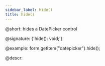 ```yaml
---
sidebar_label: hide()
title: hide()
---          
```


@short: hides a DatePicker control

@signature: {'hide(): void;'}

@example:
form.getItem("datepicker").hide(); 

@descr:
